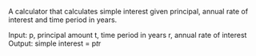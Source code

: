A calculator that calculates simple interest given principal, annual rate of interest and time period in years. 

Input: 
   p, principal amount
   t, time period in years
   r, annual rate of interest
Output: 
   simple interest = p*t*r
